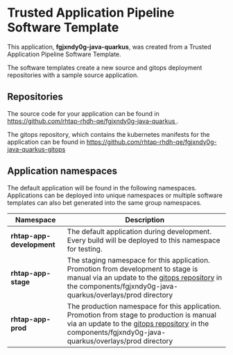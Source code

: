 # Trusted Application Pipeline Software Template

This application, **fgjxndy0g-java-quarkus**, was created from a Trusted Application Pipeline Software Template.

The software templates create a new source and gitops deployment repositories with a sample source application. 

## Repositories

The source code for your application can be found in [https://github.com/rhtap-rhdh-qe/fgjxndy0g-java-quarkus ](https://github.com/rhtap-rhdh-qe/fgjxndy0g-java-quarkus ).
 
The gitops repository, which contains the kubernetes manifests for the application can be found in 
[https://github.com/rhtap-rhdh-qe/fgjxndy0g-java-quarkus-gitops ](https://github.com/rhtap-rhdh-qe/fgjxndy0g-java-quarkus-gitops ) 

## Application namespaces 

The default application will be found in the following namespaces. Applications can be deployed into unique namespaces or multiple software templates can also bet generated into the same group namespaces.  

|  Namespace   |  Description   |  
| -------- | -------- |   
| **rhtap-app-development** | The default application during development. Every build will be deployed to this namespace for testing. | 
| **rhtap-app-stage** | The staging namespace for this application. Promotion from development to stage is manual via an update to the [gitops repository](https://github.com/rhtap-rhdh-qe/fgjxndy0g-java-quarkus-gitops ) in the components/fgjxndy0g-java-quarkus/overlays/prod directory |  
| **rhtap-app-prod** | The production namespace for this application. Promotion from stage to production is manual via an update to the [gitops repository](https://github.com/rhtap-rhdh-qe/fgjxndy0g-java-quarkus-gitops ) in the components/fgjxndy0g-java-quarkus/overlays/prod directory | 